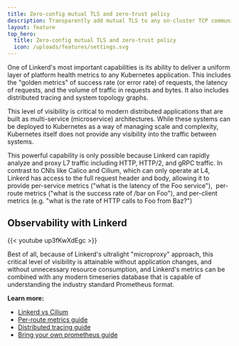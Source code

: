 ```yaml
---
title: Zero-config mutual TLS and zero-trust policy
description: Transparently add mutual TLS to any on-cluster TCP communication with no configuration.
layout: feature
top_hero:
  title: Zero-config mutual TLS and zero-trust policy
  icon: /uploads/features/settings.svg
---
```


One of Linkerd's most important capabilities is its ability to deliver a uniform layer of platform health metrics to any Kubernetes application. This includes the "golden metrics" of success rate (or error rate) of requests, the latency of requests, and the volume of traffic in requests and bytes. It also includes distributed tracing and system topology graphs.

This level of visibility is critical to modern distributed applications that are built as multi-service (microservice) architectures. While these systems can be deployed to Kubernetes as a way of managing scale and complexity, Kubernetes itself does not provide any visibility into the traffic between systems.

This powerful capability is only possible because Linkerd can rapidly analyze and proxy L7 traffic including HTTP, HTTP/2, and gRPC traffic. In contrast to CNIs like Calico and Cilium, which can only operate at L4, Linkerd has access to the full request header and body, allowing it to provide per-service metrics ("what is the latency of the Foo service"),  per-route metrics ("what is the success rate of /bar on Foo"), and per-client metrics (e.g. "what is the rate of HTTP calls to Foo from Baz?")

## Observability with Linkerd

{{< youtube up3fKwXdEgc >}}

Best of all, because of Linkerd's ultralight "microproxy" approach, this critical level of visibility is attainable without application changes, and without unnecessary resource consumption, and Linkerd's metrics can be combined with any modern timeseries database that is capable of understanding the industry standard Prometheus format.

**Learn more:**

- [Linkerd vs Cilium](/)
- [Per-route metrics guide](/)
- [Distributed tracing guide](/)
- [Bring your own prometheus guide](/)
